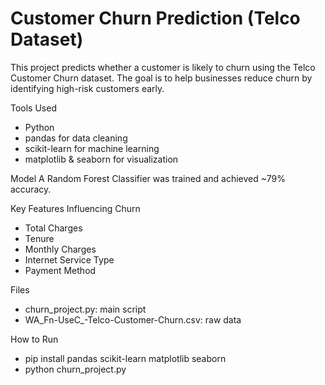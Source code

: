 # Customer Churn Prediction (Telco Dataset)

This project predicts whether a customer is likely to churn using the Telco Customer Churn dataset. The goal is to help businesses reduce churn by identifying high-risk customers early.

Tools Used
- Python
- pandas for data cleaning
- scikit-learn for machine learning
- matplotlib & seaborn for visualization

Model
A Random Forest Classifier was trained and achieved ~79% accuracy.

Key Features Influencing Churn
- Total Charges
- Tenure
- Monthly Charges
- Internet Service Type
- Payment Method

Files
- churn_project.py: main script
- WA_Fn-UseC_-Telco-Customer-Churn.csv: raw data


How to Run
- pip install pandas scikit-learn matplotlib seaborn
- python churn_project.py
